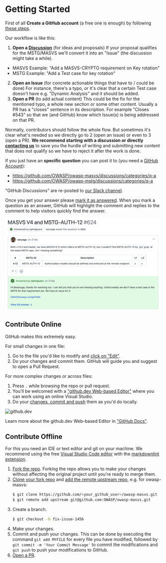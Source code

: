 # Getting Started

First of all **Create a GitHub account** (a free one is enough) by following [these steps](https://docs.github.com/en/get-started/signing-up-for-github/signing-up-for-a-new-github-account).

Our workflow is like this:

1. **Open a [Discussion](https://docs.github.com/en/discussions)** (for ideas and proposals)
If your proposal qualifies for the MSTG/MASVS we'll convert it into an "Issue" (the discussion might take a while).

- MASVS Example: "Add a MASVS-CRYPTO requirement on Key rotation"
- MSTG Example: "Add a Test case for key rotation"

2. **Open an Issue** (for concrete actionable things that have to / could be done)
For instance, there's a typo, or it's clear that a certain Test case doesn't have e.g. "Dynamic Analysis" and it should be added.
3. **Open a PR** (to add actual content)
This could be the fix for the mentioned typo, a whole new section or some other content. Usually a PR has a "closes" sentence in its description. For example "Closes #543" so that we (and GitHub) know which Issue(s) is being addressed on that PR.

Normally, contributors should follow the whole flow. But sometimes it's clear what's needed so we directly go to 2 (open an issue) or even to 3 (open a PR). **We recommend starting with a discussion or directly [contacting us](https://github.com/OWASP/owasp-mstg#connect-with-us)** to save you the hurdle of writing and submitting new content that does not qualify so we have to reject it after the work is done.

If you just have an **specific question** you can post it to (you need a [GitHub Account](https://docs.github.com/en/get-started/signing-up-for-github/signing-up-for-a-new-github-account)):

- https://github.com/OWASP/owasp-masvs/discussions/categories/q-a
- https://github.com/OWASP/owasp-mstg/discussions/categories/q-a

"GitHub Discussions" are re-posted to [our Slack channel](https://owasp.slack.com/messages/project-mobile_omtg/details/).

Once you get your answer please [mark it as answered](https://docs.github.com/en/discussions/collaborating-with-your-community-using-discussions/participating-in-a-discussion#marking-a-comment-as-an-answer). When you mark a question as an answer, GitHub will highlight the comment and replies to the comment to help visitors quickly find the answer.

<img src="../assets/comment-marked-as-answer.png" width="500px"/>

## Contribute Online

GitHub makes this extremely easy.

For small changes in one file:

1. Go to the file you'd like to modify and [click on "Edit"](https://docs.github.com/en/repositories/working-with-files/managing-files/editing-files#editing-files-in-another-users-repository).
2. Do your changes and commit them. GitHub will guide you and suggest to open a Pull Request.

For more complex changes or across files:

1. Press `.` while browsing the repo or pull request.
2. You'll be welcomed with a ["github.dev Web-based Editor"](https://docs.github.com/en/codespaces/the-githubdev-web-based-editor) where you can work using an online Visual Studio.
3. Do your [changes, commit and push](https://docs.github.com/en/codespaces/the-githubdev-web-based-editor#using-source-control) them as you'd do locally.

![github.dev](https://user-images.githubusercontent.com/856858/130119109-4769f2d7-9027-4bc4-a38c-10f297499e8f.gif)

Learn more about the github.dev Web-based Editor in ["GitHub Docs"](https://docs.github.com/en/codespaces/the-githubdev-web-based-editor).

## Contribute Offline

For this you need an IDE or text editor and git on your machine. We recommend using the free [Visual Studio Code editor](https://code.visualstudio.com "Visual Studio Code") with the [markdownlint extension](https://marketplace.visualstudio.com/items?itemName=DavidAnson.vscode-markdownlint).

1. [Fork the repo](https://docs.github.com/en/get-started/quickstart/fork-a-repo#forking-a-repository). Forking the repo allows you to make your changes without affecting the original project until you're ready to merge them.
2. [Clone your fork repo](https://docs.github.com/en/repositories/creating-and-managing-repositories/cloning-a-repository#about-cloning-a-repository) and [add the remote upstream repo](https://docs.github.com/en/get-started/using-git/pushing-commits-to-a-remote-repository#remotes-and-forks), e.g. for owasp-masvs:
    ```bash
    $ git clone https://github.com/<your_github_user>/owasp-masvs.git
    $ git remote add upstream git@github.com:OWASP/owasp-masvs.git
    ```
3. Create a branch.
    ```bash
    $ git checkout -b fix-issue-1456
    ```
4. Make your changes.
5. Commit and push your changes. This can be done by executing the command `git add MYFILE` for every file you have modified, followed by `git commit -m 'Your Commit Message'` to commit the modifications and `git push` to push your modifications to GitHub.
6. [Open a PR](#how-to-open-a-pr).
